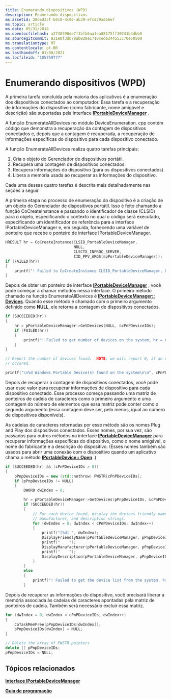 ```yaml
---
title: Enumerando dispositivos (WPD)
description: Enumerando dispositivos
ms.assetid: 28ded3cf-b0c8-4c90-ab39-efc879adb6e7
ms.topic: article
ms.date: 05/31/2018
ms.openlocfilehash: a2738398de7f3bfb6aa1ea88175ff30241b4dbb0
ms.sourcegitcommit: 831e8f3db78ab820e1710cede244553c70e50500
ms.translationtype: MT
ms.contentlocale: pt-BR
ms.lasthandoff: 01/08/2021
ms.locfileid: "105759777"
---
```

# <a name="enumerating-devices-wpd"></a>Enumerando dispositivos (WPD)

A primeira tarefa concluída pela maioria dos aplicativos é a enumeração dos dispositivos conectados ao computador. Essa tarefa e a recuperação de informações do dispositivo (como fabricante, nome amigável e descrição) são suportadas pela interface [**IPortableDeviceManager**](/windows/desktop/api/PortableDeviceApi/nn-portabledeviceapi-iportabledevicemanager) .

A função EnumerateAllDevices no módulo DeviceEnumeration. cpp contém código que demonstra a recuperação da contagem de dispositivos conectados e, depois que a contagem é recuperada, a recuperação de informações específicas do dispositivo para cada dispositivo conectado.

A função EnumerateAllDevices realiza quatro tarefas principais:

1.  Cria o objeto do Gerenciador de dispositivos portátil.
2.  Recupera uma contagem de dispositivos conectados.
3.  Recupera informações do dispositivo (para os dispositivos conectados).
4.  Libera a memória usada ao recuperar as informações do dispositivo.

Cada uma dessas quatro tarefas é descrita mais detalhadamente nas seções a seguir.

A primeira etapa no processo de enumeração do dispositivo é a criação de um objeto do Gerenciador de dispositivos portátil. Isso é feito chamando a função CoCreateInstance e passando o identificador de classe (CLSID) para o objeto, especificando o contexto no qual o código será executado, especificando um identificador de referência para a interface IPortableDeviceManager e, em seguida, fornecendo uma variável de ponteiro que recebe o ponteiro de interface IPortableDeviceManager.


```C++
HRESULT hr = CoCreateInstance(CLSID_PortableDeviceManager,
                              NULL,
                              CLSCTX_INPROC_SERVER,
                              IID_PPV_ARGS(&pPortableDeviceManager));
if (FAILED(hr))
{
    printf("! Failed to CoCreateInstance CLSID_PortableDeviceManager, hr = 0x%lx\n",hr);
}
```



Depois de obter um ponteiro de interface [**IPortableDeviceManager**](/windows/desktop/api/PortableDeviceApi/nn-portabledeviceapi-iportabledevicemanager) , você pode começar a chamar métodos nessa interface. O primeiro método chamado na função EnumerateAllDevices é [**IPortableDeviceManager:: Devices**](/windows/desktop/api/PortableDeviceApi/nf-portabledeviceapi-iportabledevicemanager-getdevices). Quando esse método é chamado com o primeiro argumento definido como **NULL**, ele retorna a contagem de dispositivos conectados.


```C++
if (SUCCEEDED(hr))
{
    hr = pPortableDeviceManager->GetDevices(NULL, &cPnPDeviceIDs);
    if (FAILED(hr))
    {
        printf("! Failed to get number of devices on the system, hr = 0x%lx\n",hr);
    }
}

// Report the number of devices found.  NOTE: we will report 0, if an error
// occured.

printf("\n%d Windows Portable Device(s) found on the system\n\n", cPnPDeviceIDs);
```



Depois de recuperar a contagem de dispositivos conectados, você pode usar esse valor para recuperar informações de dispositivo para cada dispositivo conectado. Esse processo começa passando uma matriz de ponteiros de cadeia de caracteres como o primeiro argumento e uma contagem do número de elementos que essa matriz pode conter como o segundo argumento (essa contagem deve ser, pelo menos, igual ao número de dispositivos disponíveis).

As cadeias de caracteres retornadas por esse método são os nomes Plug and Play dos dispositivos conectados. Esses nomes, por sua vez, são passados para outros métodos na interface [**IPortableDeviceManager**](/windows/desktop/api/PortableDeviceApi/nn-portabledeviceapi-iportabledevicemanager) para recuperar informações específicas do dispositivo, como o nome amigável, o nome do fabricante e a descrição do dispositivo. (Esses nomes também são usados para abrir uma conexão com o dispositivo quando um aplicativo chama o método [**IPortableDevice:: Open**](/windows/desktop/api/PortableDeviceApi/nf-portabledeviceapi-iportabledevice-open) .)


```C++
if (SUCCEEDED(hr) && (cPnPDeviceIDs > 0))
{
    pPnpDeviceIDs = new (std::nothrow) PWSTR[cPnPDeviceIDs];
    if (pPnpDeviceIDs != NULL)
    {
        DWORD dwIndex = 0;

        hr = pPortableDeviceManager->GetDevices(pPnpDeviceIDs, &cPnPDeviceIDs);
        if (SUCCEEDED(hr))
        {
            // For each device found, display the devices friendly name,
            // manufacturer, and description strings.
            for (dwIndex = 0; dwIndex < cPnPDeviceIDs; dwIndex++)
            {
                printf("[%d] ", dwIndex);
                DisplayFriendlyName(pPortableDeviceManager, pPnpDeviceIDs[dwIndex]);
                printf("    ");
                DisplayManufacturer(pPortableDeviceManager, pPnpDeviceIDs[dwIndex]);
                printf("    ");
                DisplayDescription(pPortableDeviceManager, pPnpDeviceIDs[dwIndex]);
            }
        }
        else
        {
            printf("! Failed to get the device list from the system, hr = 0x%lx\n",hr);
        }
```



Depois de recuperar as informações do dispositivo, você precisará liberar a memória associada às cadeias de caracteres apontadas pela matriz de ponteiros de cadeia. Também será necessário excluir essa matriz.


```C++
for (dwIndex = 0; dwIndex < cPnPDeviceIDs; dwIndex++)
{
    CoTaskMemFree(pPnpDeviceIDs[dwIndex]);
    pPnpDeviceIDs[dwIndex] = NULL;
}

// Delete the array of PWSTR pointers
delete [] pPnpDeviceIDs;
pPnpDeviceIDs = NULL;
```



## <a name="related-topics"></a>Tópicos relacionados

<dl> <dt>

[**Interface IPortableDeviceManager**](/windows/desktop/api/PortableDeviceApi/nn-portabledeviceapi-iportabledevicemanager)
</dt> <dt>

[**Guia de programação**](programming-guide.md)
</dt> </dl>

 

 



